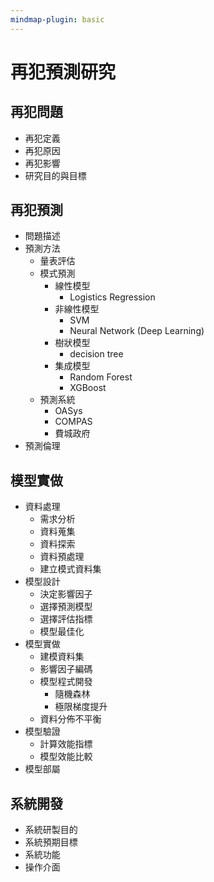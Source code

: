 ```yaml
---
mindmap-plugin: basic
---
```


# 再犯預測研究

## 再犯問題
- 再犯定義
- 再犯原因
- 再犯影響
- 研究目的與目標

## 再犯預測
- 問題描述
- 預測方法
    - 量表評估
    - 模式預測
        - 線性模型
            - Logistics Regression
        - 非線性模型
            - SVM
            - Neural Network (Deep Learning)
        - 樹狀模型
            - decision tree
        - 集成模型
            - Random Forest
            - XGBoost
    - 預測系統
        - OASys
        - COMPAS
        - 費城政府
- 預測倫理

## 模型實做
- 資料處理
    - 需求分析
    - 資料蒐集
    - 資料探索
    - 資料預處理
    - 建立模式資料集
- 模型設計
    - 決定影響因子
    - 選擇預測模型
    - 選擇評估指標
    - 模型最佳化
- 模型實做
    - 建模資料集
    - 影響因子編碼
    - 模型程式開發
        - 隨機森林
        - 極限梯度提升
    - 資料分佈不平衡
- 模型驗證
    - 計算效能指標
    - 模型效能比較
- 模型部屬

## 系統開發
- 系統研製目的
- 系統預期目標
- 系統功能
- 操作介面